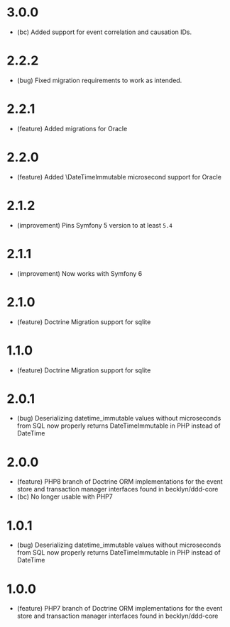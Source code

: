 3.0.0
=======

* (bc) Added support for event correlation and causation IDs.

2.2.2
=====

* (bug) Fixed migration requirements to work as intended.

2.2.1
=====

*   (feature) Added migrations for Oracle

2.2.0
=====

*   (feature) Added \DateTimeImmutable microsecond support for Oracle

2.1.2
=====

*   (improvement) Pins Symfony 5 version to at least `5.4`

2.1.1
=====

*   (improvement) Now works with Symfony 6

2.1.0
=====

*   (feature) Doctrine Migration support for sqlite

1.1.0
=====

*   (feature) Doctrine Migration support for sqlite

2.0.1
=====

*   (bug) Deserializing datetime_immutable values without microseconds from SQL now properly returns DateTimeImmutable in PHP instead of DateTime

2.0.0
=====

*   (feature) PHP8 branch of Doctrine ORM implementations for the event store and transaction manager interfaces found in becklyn/ddd-core
*   (bc) No longer usable with PHP7

1.0.1
=====

*   (bug) Deserializing datetime_immutable values without microseconds from SQL now properly returns DateTimeImmutable in PHP instead of DateTime

1.0.0
=====

*   (feature) PHP7 branch of Doctrine ORM implementations for the event store and transaction manager interfaces found in becklyn/ddd-core
